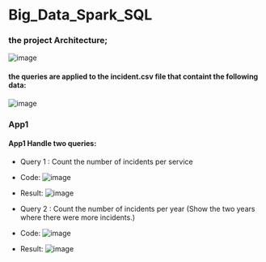 # Big_Data_Spark_SQL
### the project Architecture;
![image](https://github.com/Yassine-Karimi/Big_Data_Spark_SQL/assets/66490404/8e15288b-cb53-48ad-b4ed-3daebdebed28)
#### the queries are applied to the incident.csv file that containt the following data:
![image](https://github.com/Yassine-Karimi/Big_Data_Spark_SQL/assets/66490404/c9438065-8d19-4fa5-9808-56b8d4954004)


### App1 
#### App1 Handle two queries:
* Query 1 : Count the number of incidents per service
* Code:
![image](https://github.com/Yassine-Karimi/Big_Data_Spark_SQL/assets/66490404/a40e3134-cb01-43ae-b6bf-ec22abbc8571)

* Result:
![image](https://github.com/Yassine-Karimi/Big_Data_Spark_SQL/assets/66490404/f6df726c-9290-4138-9b8a-43b0dafea824)

* Query 2 : Count the number of incidents per year (Show the two years where there were more incidents.)
* Code:
![image](https://github.com/Yassine-Karimi/Big_Data_Spark_SQL/assets/66490404/9f73fcd6-654e-4bac-ac72-abfe084e8435)
* Result:
![image](https://github.com/Yassine-Karimi/Big_Data_Spark_SQL/assets/66490404/a99f8c0d-e2ef-4347-b41e-e2d0f21ff4c5)


  
  


